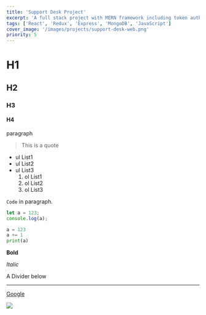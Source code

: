 ```yaml
---
title: 'Support Desk Project'
excerpt: 'A full stack project with MERN framework including token authentication and Redux.'
tags: ['React', 'Redux', 'Express', 'MongoDB', 'JavaScript']
cover_image: '/images/projects/support-desk-web.png'
priority: 5
---
```


# H1

## H2

### H3

#### H4

paragraph

> This is a quote

- ul List1
- ul List2
- ul List3
  1. ol List1
  1. ol List2
  1. ol List3

`Code` in paragraph.

```js
let a = 123;
console.log(a);
```

```Python
a = 123
a += 1
print(a)
```

**Bold**

_Italic_

A Divider below

---

[Google](https://www.google.com)

![](https://images.unsplash.com/photo-1587620962725-abab7fe55159?ixlib=rb-1.2.1&ixid=MnwxMjA3fDB8MHxwaG90by1wYWdlfHx8fGVufDB8fHx8&auto=format&fit=crop&w=1331&q=80)
